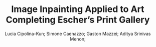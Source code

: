 ---
paperId: 19
author: Lucia Cipolina-Kun; Simone Caenazzo; Gaston Mazzei; Aditya Srinivas Menon;
title: Image Inpainting Applied to Art Completing Escher’s Print Gallery
pdf: paper_19.pdf
poster: 
pitch: 
type: Oral
topic: computer vision
category: Extended Abstract
link: --
conference: icml
year: 2021
tags: icml-2021
---